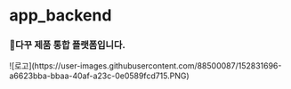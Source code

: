 # app_backend
<h3>📖다꾸 제품 통합 플랫폼입니다.</h3>
![로고](https://user-images.githubusercontent.com/88500087/152831696-a6623bba-bbaa-40af-a23c-0e0589fcd715.PNG)






